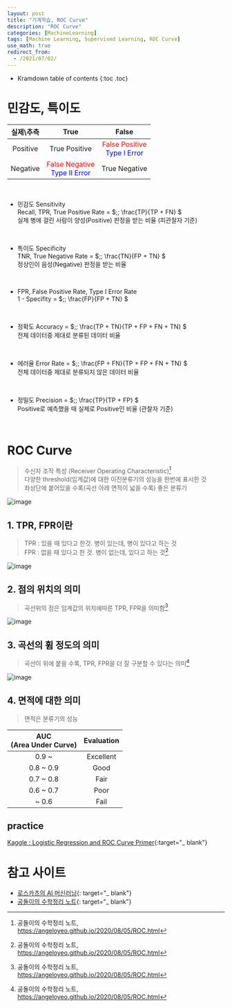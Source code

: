 ```yaml
---
layout: post
title: "기계학습, ROC Curve"
description: "ROC Curve"
categories: [MachineLearning]
tags: [Machine Learning, Supervised Learning, ROC Curve]
use_math: true
redirect_from:
  - /2021/07/02/
---
```


* Kramdown table of contents
{:toc .toc}


# 민감도, 특이도    

|실제\\추측 | True | False |
|:---:|:---:|:---:|
|Positive|True Positive| <span style="color:red">False Positive</span><br /><span style="color:blue">Type I Error</span>|   
|Negative|<span style="color:red"> False Negative</span><br /><span style="color:blue"> Type II Error </span>|True Negative|    


<br />

- 민감도 Sensitivity     
Recall, TPR, True Positive Rate = $\;\; \frac{TP}{TP + FN} $    
실제 병에 걸린 사람이 양성(Positive) 판정을 받는 비율 (피관찰자 기준)    
<br />    
        
- 특이도 Specificity    
TNR, True Negative Rate = $\;\; \frac{TN}{FP + TN} $    
정상인이 음성(Negative) 판정을 받는 비율    
<br />    
        
- FPR, False Positive Rate, Type I Error Rate    
1 - Specifity = $\;\; \frac{FP}{FP + TN} $    
<br />    
     
- 정확도 Accuracy = $\;\; \frac{TP + TN}{TP + FP + FN + TN} $    
전체 데이터중 제대로 분류된 데이터 비율    
<br />    
    
- 에러율 Error Rate = $\;\; \frac{FP + FN}{TP + FP + FN + TN} $    
전체 데이터중 제대로 분류되지 않은 데이터 비율  
<br />    

- 정밀도 Precision = $\;\; \frac{TP}{TP + FP} $    
Positive로 예측했을 때 실제로 Positive인 비율 (관찰자 기준)     
<br />    


# ROC Curve    
> 수신자 조작 특성 (Receiver Operating Characteristic)[^1]      
> 다양한 threshold(임계값)에 대한 이진분류기의 성능을 한번에 표시한 것    
> 좌상단에 붙어있을 수록(곡선 아래 면적이 넓을 수록) 좋은 분류기    

![image](https://user-images.githubusercontent.com/32366711/124377376-9d9f8c80-dce6-11eb-98ef-57e6af7a0ae4.png)    


## 1. TPR, FPR이란    
> TPR : 있을 때 있다고 한것. 병이 있는데, 병이 있다고 하는 것    
> FPR : 없을 때 있다고 한 것. 병이 없는데, 있다고 하는 것[^1]    

![image](https://raw.githubusercontent.com/angeloyeo/angeloyeo.github.io/master/pics/2020-08-05-ROC/pic3.png)

## 2. 점의 위치의 의미    
> 곡선위의 점은 임계값의 위치에따른 TPR, FPR을 의미함[^1]    

![image](https://raw.githubusercontent.com/angeloyeo/angeloyeo.github.io/master/pics/2020-08-05-ROC/pic6.gif) 

## 3. 곡선의 휨 정도의 의미    
> 곡선이 위에 붙을 수록, TPR, FPR을 더 잘 구분할 수 있다는 의미[^1]     
   
![image](https://raw.githubusercontent.com/angeloyeo/angeloyeo.github.io/master/pics/2020-08-05-ROC/pic7.gif)    

## 4. 면적에 대한 의미    
> 면적은 분류기의 성능    

|  AUC <br/>(Area Under Curve) | Evaluation |
|:--------------------:|:----------:|
|       0.9 ~          |  Excellent |
|     0.8 ~ 0.9     |    Good    |
|     0.7 ~ 0.8     |    Fair    |
|     0.6 ~ 0.7     |    Poor    |
|        ~ 0.6         |    Fail    |


## practice    

[Kaggle : Logistic Regression and ROC Curve Primer](https://www.kaggle.com/captcalculator/logistic-regression-and-roc-curve-primer){:target="_ blank"}


# 참고 사이트
- [로스카츠의 AI 머신러닝](https://losskatsu.github.io/machine-learning/stat-roc-curve/#2-%EB%AF%BC%EA%B0%90%EB%8F%84%EC%99%80-%ED%8A%B9%EC%9D%B4%EB%8F%84){: target="_ blank"}    
- [공돌이의 수학정리 노트](https://angeloyeo.github.io/2020/08/05/ROC.html){: target="_ blank"}




[^1]: 공돌이의 수학정리 노트, https://angeloyeo.github.io/2020/08/05/ROC.html
